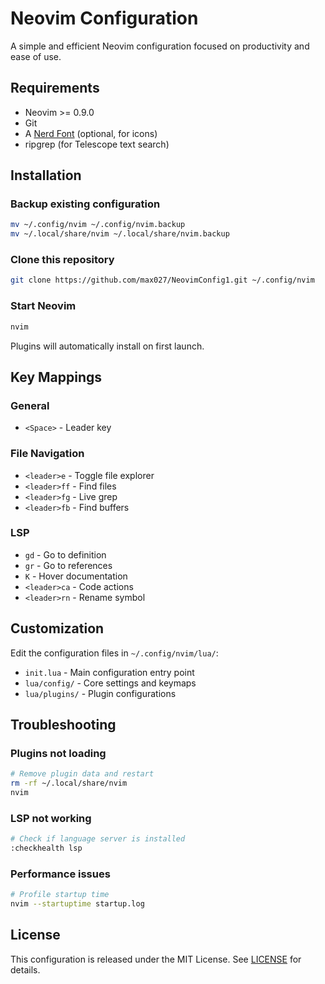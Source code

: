 # Neovim Configuration

A simple and efficient Neovim configuration focused on productivity and ease of use.

## Requirements

- Neovim >= 0.9.0
- Git
- A [Nerd Font](https://www.nerdfonts.com/) (optional, for icons)
- ripgrep (for Telescope text search)

## Installation

### Backup existing configuration

```bash
mv ~/.config/nvim ~/.config/nvim.backup
mv ~/.local/share/nvim ~/.local/share/nvim.backup
```

### Clone this repository

```bash
git clone https://github.com/max027/NeovimConfig1.git ~/.config/nvim
```

### Start Neovim

```bash
nvim
```

Plugins will automatically install on first launch.

## Key Mappings

### General
- `<Space>` - Leader key

### File Navigation
- `<leader>e` - Toggle file explorer
- `<leader>ff` - Find files
- `<leader>fg` - Live grep
- `<leader>fb` - Find buffers

### LSP
- `gd` - Go to definition
- `gr` - Go to references
- `K` - Hover documentation
- `<leader>ca` - Code actions
- `<leader>rn` - Rename symbol


## Customization

Edit the configuration files in `~/.config/nvim/lua/`:

- `init.lua` - Main configuration entry point
- `lua/config/` - Core settings and keymaps
- `lua/plugins/` - Plugin configurations

## Troubleshooting

### Plugins not loading
```bash
# Remove plugin data and restart
rm -rf ~/.local/share/nvim
nvim
```

### LSP not working
```bash
# Check if language server is installed
:checkhealth lsp
```

### Performance issues
```bash
# Profile startup time
nvim --startuptime startup.log
```

## License

This configuration is released under the MIT License. See [LICENSE](LICENSE) for details.
